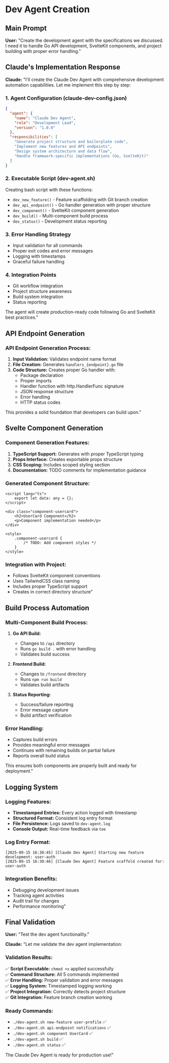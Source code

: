 # Dev Agent Creation

## Main Prompt

**User:** "Create the development agent with the specifications we discussed. I need it to handle Go API development, SvelteKit components, and project building with proper error handling."

## Claude's Implementation Response

**Claude:** "I'll create the Claude Dev Agent with comprehensive development automation capabilities. Let me implement this step by step:

### 1. Agent Configuration (claude-dev-config.json)
```json
{
  "agent": {
    "name": "Claude Dev Agent",
    "role": "Development Lead",
    "version": "1.0.0"
  },
  "responsibilities": [
    "Generate project structure and boilerplate code",
    "Implement new features and API endpoints",
    "Design system architecture and data flow",
    "Handle framework-specific implementations (Go, SvelteKit)"
  ]
}
```

### 2. Executable Script (dev-agent.sh)
Creating bash script with these functions:
- `dev_new_feature()` - Feature scaffolding with Git branch creation
- `dev_api_endpoint()` - Go handler generation with proper structure
- `dev_component()` - SvelteKit component generation
- `dev_build()` - Multi-component build process
- `dev_status()` - Development status reporting

### 3. Error Handling Strategy
- Input validation for all commands
- Proper exit codes and error messages
- Logging with timestamps
- Graceful failure handling

### 4. Integration Points
- Git workflow integration
- Project structure awareness
- Build system integration
- Status reporting

The agent will create production-ready code following Go and SvelteKit best practices."

## API Endpoint Generation

### API Endpoint Generation Process:
1. **Input Validation:** Validates endpoint name format
2. **File Creation:** Generates `handlers_{endpoint}.go` file
3. **Code Structure:** Creates proper Go handler with:
   - Package declaration
   - Proper imports
   - Handler function with http.HandlerFunc signature
   - JSON response structure
   - Error handling
   - HTTP status codes

This provides a solid foundation that developers can build upon."

## Svelte Component Generation

### Component Generation Features:
1. **TypeScript Support:** Generates with proper TypeScript typing
2. **Props Interface:** Creates exportable props structure
3. **CSS Scoping:** Includes scoped styling section
4. **Documentation:** TODO comments for implementation guidance

### Generated Component Structure:
```svelte
<script lang="ts">
    export let data: any = {};
</script>

<div class="component-usercard">
    <h2>UserCard Component</h2>
    <p>Component implementation needed</p>
</div>

<style>
    .component-usercard {
        /* TODO: Add component styles */
    }
</style>
```

### Integration with Project:
- Follows SvelteKit component conventions
- Uses TailwindCSS class naming
- Includes proper TypeScript support
- Creates in correct directory structure"

## Build Process Automation

### Multi-Component Build Process:
1. **Go API Build:**
   - Changes to `/api` directory
   - Runs `go build .` with error handling
   - Validates build success

2. **Frontend Build:**
   - Changes to `/frontend` directory  
   - Runs `npm run build`
   - Validates build artifacts

3. **Status Reporting:**
   - Success/failure reporting
   - Error message capture
   - Build artifact verification

### Error Handling:
- Captures build errors
- Provides meaningful error messages
- Continues with remaining builds on partial failure
- Reports overall build status

This ensures both components are properly built and ready for deployment."

## Logging System

### Logging Features:
- **Timestamped Entries:** Every action logged with timestamp
- **Structured Format:** Consistent log entry format
- **File Persistence:** Logs saved to `dev-agent.log`
- **Console Output:** Real-time feedback via `tee`

### Log Entry Format:
```
[2025-09-15 16:30:45] [Claude Dev Agent] Starting new feature development: user-auth
[2025-09-15 16:30:46] [Claude Dev Agent] Feature scaffold created for: user-auth
```

### Integration Benefits:
- Debugging development issues
- Tracking agent activities
- Audit trail for changes
- Performance monitoring"

## Final Validation

**User:** "Test the dev agent functionality."

**Claude:** "Let me validate the dev agent implementation:

### Validation Results:
✅ **Script Executable:** `chmod +x` applied successfully  
✅ **Command Structure:** All 5 commands implemented  
✅ **Error Handling:** Proper validation and error messages  
✅ **Logging System:** Timestamped logging working  
✅ **Project Integration:** Correctly detects project structure  
✅ **Git Integration:** Feature branch creation working  

### Ready Commands:
- `./dev-agent.sh new-feature user-profile` ✅
- `./dev-agent.sh api-endpoint notifications` ✅
- `./dev-agent.sh component UserCard` ✅
- `./dev-agent.sh build` ✅
- `./dev-agent.sh status` ✅

The Claude Dev Agent is ready for production use!"
